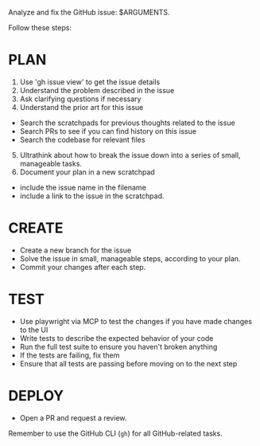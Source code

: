 Analyze and fix the GitHub issue: $ARGUMENTS.

Follow these steps:

# PLAN

1. Use 'gh issue view' to get the issue details
2. Understand the problem described in the issue
3. Ask clarifying questions if necessary
4. Understand the prior art for this issue
- Search the scratchpads for previous thoughts related to the issue
- Search PRs to see if you can find history on this issue
- Search the codebase for relevant files
5. Ultrathink about how to break the issue down into a series of small, manageable tasks.
6. Document your plan in a new scratchpad
- include the issue name in the filename
- include a link to the issue in the scratchpad.

# CREATE

- Create a new branch for the issue
- Solve the issue in small, manageable steps, according to your plan.
- Commit your changes after each step.

# TEST

- Use playwright via MCP to test the changes if you have made changes to the UI
- Write tests to describe the expected behavior of your code
- Run the full test suite to ensure you haven't broken anything
- If the tests are failing, fix them
- Ensure that all tests are passing before moving on to the next step

# DEPLOY

- Open a PR and request a review.

Remember to use the GitHub CLI (`gh`) for all GitHub-related tasks.